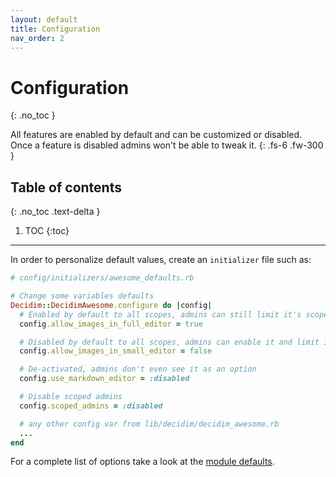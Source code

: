 ```yaml
---
layout: default
title: Configuration
nav_order: 2
---
```

# Configuration
{: .no_toc }


All features are enabled by default and can be customized or disabled. Once a feature is disabled admins won't be able to tweak it.
{: .fs-6 .fw-300 }

## Table of contents
{: .no_toc .text-delta }

1. TOC
{:toc}

---




In order to personalize default values, create an `initializer` file such as:

```ruby
# config/initializers/awesome_defaults.rb

# Change some variables defaults
Decidim::DecidimAwesome.configure do |config|
  # Enabled by default to all scopes, admins can still limit it's scope
  config.allow_images_in_full_editor = true

  # Disabled by default to all scopes, admins can enable it and limit it's scope
  config.allow_images_in_small_editor = false

  # De-activated, admins don't even see it as an option
  config.use_markdown_editor = :disabled

  # Disable scoped admins
  config.scoped_admins = :disabled

  # any other config var from lib/decidim/decidim_awesome.rb
  ...
end
```

For a complete list of options take a look at the [module defaults](https://github.com/Platoniq/decidim-module-decidim_awesome/blob/main/lib/decidim/decidim_awesome.rb).
